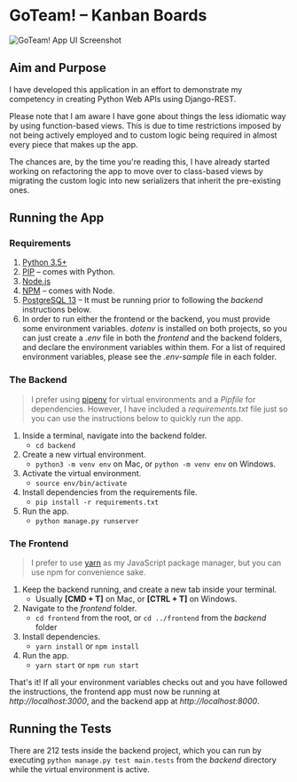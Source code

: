 # GoTeam! – Kanban Boards
![GoTeam! App UI Screenshot](https://i.ibb.co/nCty58P/Screenshot-2021-04-29-at-19-20-34.png)

## Aim and Purpose
I have developed this application in an effort to demonstrate my competency in creating Python Web APIs using Django-REST.

Please note that I am aware I have gone about things the less idiomatic way by using function-based views. This is due to 
time restrictions imposed by not being actively employed and to custom logic being required in almost every piece that 
makes up the app.

The chances are, by the time you're reading this, I have already started working on refactoring the app to move over to 
class-based views by migrating the custom logic into new serializers that inherit the pre-existing ones.

## Running the App
### Requirements
1. [Python 3.5+](https://www.python.org/downloads/release/python-390/)
2. [PIP](https://pypi.org/project/pip/) – comes with Python.
3. [Node.js](https://nodejs.org/en/)
4. [NPM](https://www.npmjs.com/get-npm) – comes with Node.
5. [PostgreSQL 13](https://www.postgresql.org/) – It must be running prior to following the *backend* instructions below.
6. In order to run either the frontend or the backend, you must provide some environment variables. *dotenv* is installed
on both projects, so you can just create a *.env* file in both the *frontend* and the backend folders, and declare the environment
variables within them. For a list of required environment variables, please see the *.env-sample* file in each folder.

### The Backend
> I prefer using [pipenv](https://pypi.org/project/pipenv/) for virtual environments and a *Pipfile* for dependencies.
However, I have included a *requirements.txt* file just so you can use the instructions below to quickly run the app.

1. Inside a terminal, navigate into the backend folder. 
    - `cd backend`
2. Create a new virtual environment. 
    - `python3 -m venv env` on Mac, or `python -m venv env` on Windows.
3. Activate the virtual environment.
    - `source env/bin/activate`
4. Install dependencies from the requirements file.
    - `pip install -r requirements.txt`
5. Run the app.
    - `python manage.py runserver`
    
### The Frontend
> I prefer to use [yarn](https://yarnpkg.com) as my JavaScript package manager, but you can use npm for convenience sake.
1. Keep the backend running, and create a new tab inside your terminal.
    - Usually **[CMD + T]** on Mac, or **[CTRL + T]** on Windows.
2. Navigate to the *frontend* folder.
    - `cd frontend` from the root, or `cd ../frontend` from the *backend* folder
3. Install dependencies.
    - `yarn install` or `npm install`
4. Run the app.
    - `yarn start` or `npm run start`
    
That's it! If all your environment variables checks out and you have followed the instructions, the frontend app must now be
running at *http://localhost:3000*, and the backend app at *http://localhost:8000*.

## Running the Tests
There are 212 tests inside the backend project, which you can run by executing `python manage.py test main.tests` from the
*backend* directory while the virtual environment is active.
